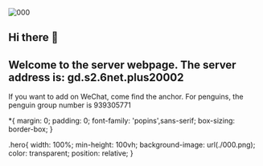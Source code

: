 ![000](https://github.com/FFG1124/FFG1124/assets/171813209/dbec1c96-3549-40d8-9d30-dade9c1b44ad)

## Hi there 👋
## Welcome to the server webpage. The server address is: gd.s2.6net.plus20002
If you want to add on WeChat, come find the anchor. For penguins, the penguin group number is 939305771

<!--
**FFG1124/FFG1124** is a ✨ _special_ ✨ repository because its `README.md` (this file) appears on your GitHub profile.


Here are some ideas to get you started:

- 🔭 I’m currently working on ...
- 🌱 I’m currently learning ...
- 👯 I’m looking to collaborate on ...
- 🤔 I’m looking for help with ...
- 💬 Ask me about ...
- 📫 How to reach me: ...
- 😄 Pronouns: ...
- ⚡ Fun fact: ...
-->

*{
    margin: 0;
    padding: 0;
    font-family: 'popins',sans-serif;
    box-sizing: border-box;
}

.hero{
    width: 100%;
    min-height: 100vh;
    background-image: url(./000.png);
    color: transparent;
    position: relative;
}

